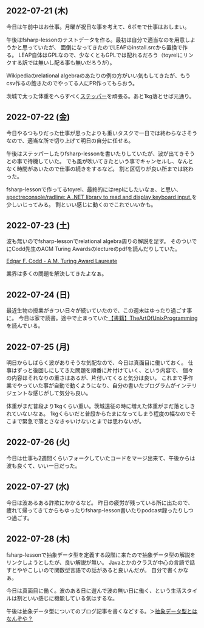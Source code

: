 ## 2022-07-21 (木)

今日は午前中はお仕事。月曜が祝日な事を考えて、6ポモで仕事はおしまい。

午後はfsharp-lessonのテストデータを作る。最初は自分で適当なのを用意しようかと思っていたが、
面倒になってきたのでLEAPのinstall.srcから置換で作る。
LEAP自体はGPLなので、少なくともGPLでは配れるだろう（toyrelにリンクする訳では無いし配る事も無いだろうが）。

Wikipediaのrelational algebraのあたりの例の方がいい気もしてきたが、もうcsv作るの飽きたのでやってる人にPR作ってもらおう。

茨城で太った体重をへらすべく[ステッパー](ステッパー.md)を頑張る。あと1kg落とせば元通り。

## 2022-07-22 (金)

今日やるつもりだった仕事が思ったよりも重いタスクで一日では終わらなさそうなので、適当な所で切り上げて明日の自分に任せる。

午後はステッパーしたりfsharp-lessonを書いたりしていたが、波が出てきそうとの事で待機していた。
でも風が吹いてきたという事でキャンセルし、なんとなく時間があいたので仕事の続きをするなど。
割と区切りが良い所までは終わった。

fsharp-lessonで作ってるtoyrel、最終的にはreplにしたいなぁ、と思い、[spectreconsole/radline: A .NET library to read and display keyboard input.](https://github.com/spectreconsole/radline)を少しいじってみる。
割といい感じに動くのでこれでいいかも。

## 2022-07-23 (土)

波も無いのでfsharp-lessonでrelational algebra周りの解説を足す。
そのついでにCodd先生のACM Turing Awardsのlectureのpdfを読んだりしていた。

[Edgar F. Codd - A.M. Turing Award Laureate](https://amturing.acm.org/award_winners/codd_1000892.cfm)

業界は多くの問題を解決してきたよなぁ。

## 2022-07-24 (日)

最近生物の授業がきつい日々が続いていたので、この週末はゆったり過ごす事に。
今日は家で読書。途中で止まっていた[【書籍】TheArtOfUnixProgramming](【書籍】TheArtOfUnixProgramming.md)を読んでいる。

## 2022-07-25 (月)

明日からしばらく波がありそうな気配なので、今日は真面目に働いておく。
仕事はずっと後回しにしてきた問題を順番に片付けていく、という内容で、
個々の内容はそれなりの重さはあるが、片付いてくると気分は良い。
これまで手作業でやっていた事が自動で動くようになり、自分の書いたプログラムがインテリジェントな感じがして気分も良い。

体重がまだ普段より1kgくらい重い。茨城遠征の時に増えた体重がまだ落としきれていないなぁ。
1kgくらいだと普段からたまになってしまう程度の幅なのでそこまで緊急で落とさなきゃいけないとまでは思わないが。

## 2022-07-26 (火)

今日は仕事も2週間くらいフォークしていたコードをマージ出来て、午後からは波も良くて、いい一日だった。

## 2022-07-27 (水)

今日は波あるある詐欺にかかるなど。
昨日の疲労が残っている所に出たので、疲れて帰ってきてからもゆったりfsharp-lesson書いたりpodcast録ったりしつつ過ごす。

## 2022-07-28 (木)

fsharp-lessonで抽象データ型を定義する段階に来たので抽象データ型の解説をリンクしようとしたが、良い解説が無い。
Javaとかのクラスが中心の言語で話すとややこしいので関数型言語での話があると良いんだが。
自分で書くかなぁ。

今日は真面目に働く。波のある日に遊んで波の無い日に働く、という生活スタイルは割といい感じに機能している気はするな。

午後は抽象データ型についてのブログ記事を書くなどする。＞[抽象データ型とはなんぞや？](https://karino2.github.io/2022/07/28/abstract_data_type.html)